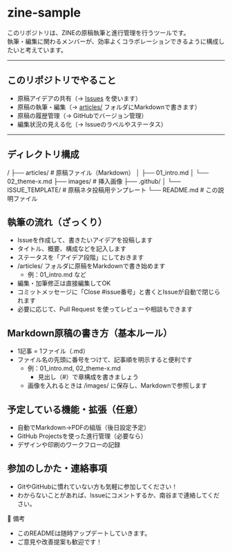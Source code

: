 # zine-sample

このリポジトリは、ZINEの原稿執筆と進行管理を行うツールです。  
執筆・編集に関わるメンバーが、効率よくコラボレーションできるように構成したいと考えています。

---

## このリポジトリでやること
- 原稿アイデアの共有（→ [Issues](../../issues) を使います）
- 原稿の執筆・編集（→ [articles/](./articles) フォルダにMarkdownで書きます）
- 原稿の履歴管理（→ GitHubでバージョン管理）
- 編集状況の見える化（→ Issueのラベルやステータス）
---

## ディレクトリ構成
/
├── articles/            # 原稿ファイル（Markdown）
│   ├── 01_intro.md
│   └── 02_theme-x.md
├── images/              # 挿入画像
├── .github/
│   └── ISSUE_TEMPLATE/  # 原稿ネタ投稿用テンプレート
└── README.md            # この説明ファイル

## 執筆の流れ（ざっくり）

* Issueを作成して、書きたいアイデアを投稿します
* タイトル、概要、構成などを記入します
* ステータスを「アイデア段階」にしておきます
* /articles/ フォルダに原稿をMarkdownで書き始めます
  * 例：01_intro.md など
* 編集・加筆修正は直接編集してOK
* コミットメッセージに「Close #issue番号」と書くとIssueが自動で閉じられます
* 必要に応じて、Pull Request を使ってレビューや相談もできます
  
## Markdown原稿の書き方（基本ルール）
* 1記事 = 1ファイル（.md）
* ファイル名の先頭に番号をつけて、記事順を明示すると便利です
  * 例：01_intro.md, 02_theme-x.md
    * 見出し（#）で章構成を書きましょう
  * 画像を入れるときは /images/ に保存し、Markdownで参照します

## 予定している機能・拡張（任意）
* 自動でMarkdown→PDFの組版（後日設定予定）
* GitHub Projectsを使った進行管理（必要なら）
* デザインや印刷のワークフローの記録

## 参加のしかた・連絡事項
* GitやGitHubに慣れていない方も気軽に参加してください！
* わからないことがあれば、Issueにコメントするか、南谷まで連絡してください。
  
📌 備考
* このREADMEは随時アップデートしていきます。
* ご意見や改善提案も歓迎です！
